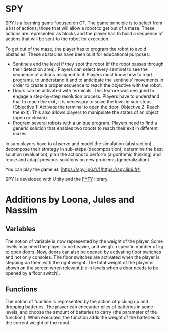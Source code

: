 # SPY

SPY is a learning game focused on CT. The game principle is to select from a list of actions, those that will allow a robot to get out of a maze. These actions are represented as blocks and the player has to build a sequence of actions that will be sent to the robot for execution.

To get out of the maze, the player has to program the robot to avoid obstacles. These obstacles have been built for educational purposes:
 - Sentinels end the level if they spot the robot (if the robot passes through their detection area). Players can select every sentinel to see the sequence of actions assigned to it. Players must know how to read programs, to understand it and to anticipate the sentinels' movements in order to create a proper sequence to reach the objective with the robot.
 - Doors can be activated with terminals. This feature was designed to engage a step-by-step resolution process. Players have to understand that to reach the exit, it is necessary to solve the level in sub-steps (Objective 1: Activate the terminal to open the door. Objective 2: Reach the exit). This also allows players to manipulate the states of an object (open or closed).
 - Program several robots with a unique program. Players need to find a generic solution that enables two robots to reach their exit in different mazes.
 
In sum players have to observe and model the simulation (abstraction), decompose their strategy in sub-steps (decomposition), determine the best solution (evaluation), plan the actions to perform (algorithmic thinking) and reuse and adapt previous solutions on new problems (generalization).

You can play the game at: [https://spy.lip6.fr/](https://spy.lip6.fr/)

SPY is developed with Unity and the [FYFY](https://github.com/Mocahteam/FYFY) library.




# Additions by Loona, Jules and Nassim
## Variables
The notion of variable is now represented by the weight of the player. Some levels may need the player to be heavier, and weigh a specific number of kg to open doors. Now, doors can also be opened by activating floor switches and not only consoles. The floor switches are activated when the player is stepping on them with the right weight. The total weight of the player is shown on the screen when relevant (i.e in levels when a door needs to be opened by a floor switch).

## Functions
The notion of function is represented by the action of picking up and dropping batteries. 
The player can encounter piles of batteries in some levels, and choose the amount of batteries to carry (the parameter of the function:). When executed, the function adds the weight of the batteries to the current weight of the robot. 